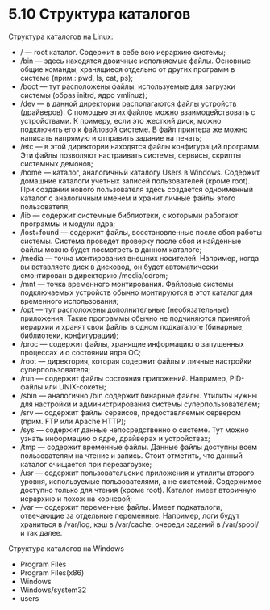 # 5.10 Структура каталогов
Структура каталогов на Linux:

- / — root каталог. Содержит в себе всю иерархию системы;
- /bin — здесь находятся двоичные исполняемые файлы. Основные общие команды, хранящиеся отдельно от других программ в системе (прим.: pwd, ls, cat, ps);
- /boot — тут расположены файлы, используемые для загрузки системы (образ initrd, ядро vmlinuz);
- /dev — в данной директории располагаются файлы устройств (драйверов). С помощью этих файлов можно взаимодействовать с устройствами. К примеру, если это жесткий диск, можно подключить его к файловой системе. В файл принтера же можно написать напрямую и отправить задание на печать;
- /etc — в этой директории находятся файлы конфигураций программ. Эти файлы позволяют настраивать системы, сервисы, скрипты системных демонов;
- /home — каталог, аналогичный каталогу Users в Windows. Содержит домашние каталоги учетных записей пользователей (кроме root). При создании нового пользователя здесь создается одноименный каталог с аналогичным именем и хранит личные файлы этого пользователя;
- /lib — содержит системные библиотеки, с которыми работают программы и модули ядра;
- /lost+found — содержит файлы, восстановленные после сбоя работы системы. Система проведет проверку после сбоя и найденные файлы можно будет посмотреть в данном каталоге;
- /media — точка монтирования внешних носителей. Например, когда вы вставляете диск в дисковод, он будет автоматически смонтирован в директорию /media/cdrom;
- /mnt — точка временного монтирования. Файловые системы подключаемых устройств обычно монтируются в этот каталог для временного использования;
- /opt — тут расположены дополнительные (необязательные) приложения. Такие программы обычно не подчиняются принятой иерархии и хранят свои файлы в одном подкаталоге (бинарные, библиотеки, конфигурации);
- /proc — содержит файлы, хранящие информацию о запущенных процессах и о состоянии ядра ОС;
- /root — директория, которая содержит файлы и личные настройки суперпользователя;
- /run — содержит файлы состояния приложений. Например, PID-файлы или UNIX-сокеты;
- /sbin — аналогично /bin содержит бинарные файлы. Утилиты нужны для настройки и администрирования системы суперпользователем;
- /srv — содержит файлы сервисов, предоставляемых сервером (прим. FTP или Apache HTTP);
- /sys — содержит данные непосредственно о системе. Тут можно узнать информацию о ядре, драйверах и устройствах;
- /tmp — содержит временные файлы. Данные файлы доступны всем пользователям на чтение и запись. Стоит отметить, что данный каталог очищается при перезагрузке;
- /usr — содержит пользовательские приложения и утилиты второго уровня, используемые пользователями, а не системой. Содержимое доступно только для чтения (кроме root). Каталог имеет вторичную иерархию и похож на корневой;
- /var — содержит переменные файлы. Имеет подкаталоги, отвечающие за отдельные переменные. Например, логи будут храниться в /var/log, кэш в /var/cache, очереди заданий в /var/spool/ и так далее.

  

Структура каталогов на Windows
- Program Files
- Program Files(x86)
- Windows
- Windows/system32
- users
